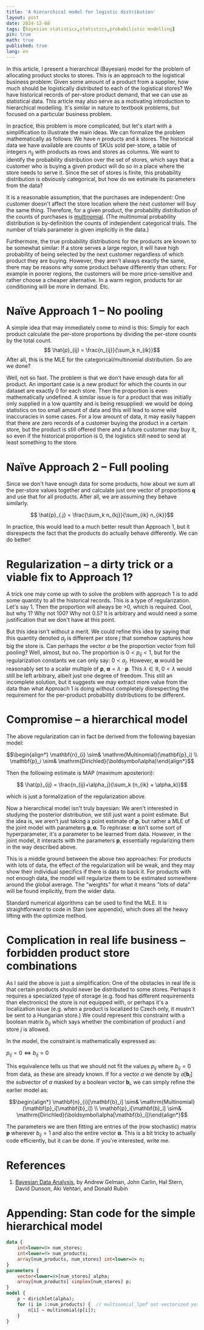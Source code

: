 ```yaml
---
title: 'A hierarchical model for logistic distribution'
layout: post
date: 2024-12-08
tags: [bayesian statistics,statistics,probabilistic modelling]
pin: true
math: true
published: true
lang: en
---
```

<script>
window.MathJax = {
  loader: {load: ['[tex]/boldsymbol']},
  tex: {packages: {'[+]': ['boldsymbol']}}
};
</script>

In this article, I present a hierarchical (Bayesian) model for the problem
of allocating product stocks to stores.
This is an approach to the logistical business problem:
Given some amount of a product from a supplier, how much should be logistically distributed to each of the logistical stores?
We have historical records of per-store product demand, that we can use as statistical data.
This article may also serve as a motivating introduction to hierarchical modelling.
It's similar in nature to textbook problems, but focused on a particular business problem.

In practice, this problem is more complicated, but let's start with a simplification to illustrate the main ideas.
We can formalize the problem mathematically as follows: We have $n$ products and $k$ stores.
The historical data we have available are counts of SKUs sold per-store, a
table of integers $n_{ij}$ with products as rows and stores as columns.
We want to identify the probability distribution over the set of stores,
which says that a customer who is buying a given product will do so in a place where the store needs to serve it.
Since the set of stores is finite, this probability distribution is obviously categorical, but how do we estimate its parameters from the data?

It is a reasonable assumption, that the purchases are independent:
One customer doesn't affect the store location where the next customer will buy the same thing.
Therefore, for a given product, the probability distribution of the counts of purchases is [multinomial](https://en.wikipedia.org/wiki/Multinomial_distribution). 
(The multinomial probability distribution is by-definition the counts of independent categorical trials. The number of trials parameter is given implicitly in the data.)

Furthermore, the true probability distributions for the products are known to be somewhat similar:
If a store serves a large region, it will have high probability of being selected by the next customer regardless of which product they are buying.
However, they aren't always exactly the same, there may be reasons why some product behave differently than others:
For example in poorer regions, the customers will be more price-sensitive and rather choose a cheaper alternative.
In a warm region, products for air conditioning will be more in demand. Etc.

# Naïve Approach 1 – No pooling
A simple idea that may immediately come to mind is this: 
Simply for each product calculate the per-store proportions by dividing the per-store counts by the total count.
$$ \hat{p}_{ij} = \frac{n_{ij}}{\sum_k n_{ik}}$$
After all, this is the MLE for the categorical/multinomial distribution. 
So are we done?

Well, not so fast. The problem is that we don't have enough data for all product.
An important case is a new product for which the counts in our dataset are exactly 0 for each store.
Then the proportion is even mathematically undefined. 
A similar issue is for a product that was initially only supplied in a low quantity and is being resupplied:
we would be doing statistics on too small amount of data and this will lead to some wild inaccuracies in some cases.
For a low amount of data, it may easily happen that there are zero records of a customer buying the product in a certain store,
but the product is still offered there and a future customer may buy it, so even if the historical proportion is 0,
the logistics still need to send at least something to the store.

# Naïve Approach 2 – Full pooling
Since we don't have enough data for some products, 
how about we sum all the per-store values together and calculate just one vector of proportions $\mathbf{q}$ and use that for all products.
After all, we are assuming they behave similarly.

$$ \hat{p}_{.j} = \frac{\sum_k n_{kj}}{\sum_{ik} n_{ik}}$$


In practice, this would lead to a much better result than Approach 1, 
but it disrespects the fact that the products do actually behave differently. We can do better!
 
# Regularization – a dirty trick or a viable fix to Approach 1?
A trick one may come up with to solve the problem with approach 1 is to add some quantity
to all the historical records. This is a type of regularization. Let's say 1. 
Then the proportion will always be >0, which is required. Cool, but why 1? Why not 100? Why not 0.5?
It is arbitrary and would need a some justification that we don't have at this point.

But this idea isn't without a merit.
We could refine this idea by saying that this quantity denoted $\alpha_j$ is different per store $j$
that somehow captures how big the store is.
Can perhaps the vector $\alpha$ be the proportion vector from foll pooling?
Well, almost, but no.
The proportion is $0 < p_{ij} < 1$, but for the regularization constants we can only say: $0 < \alpha_j$.
However, $\boldsymbol\alpha$ would be reasonably set to a scalar multiple of $\mathbf{p}$, $\boldsymbol\alpha = \lambda \cdot \mathbf{p}$.
This $\lambda \in \mathbb{R}, 0 < \lambda$ would still be left arbitrary, albeit just one degree of freedom.
This still an incomplete solution,
but it suggests we may extract more value from the data than what Approach 1 is doing without completely disrespecting the requirement for the per-product probability distributions to be different. 

# Compromise – a hierarchical model
The above regularization can in fact be derived from the following bayesian model:

$$\begin{align*}
\mathbf{n}_{i} \sim& \mathrm{Multinomial}(\mathbf{p}_i) \\
\mathbf{p}_i \sim& \mathrm{Dirichled}(\boldsymbol\alpha)\end{align*}$$

Then the following estimate is MAP (maximum aposteriori):

$$ \hat{p}_{ij} = \frac{n_{ij}+\alpha_j}{\sum_k (n_{ik} + \alpha_k)}$$

which is just a formalization of the regularization above.

Now a hierarchical model isn't truly bayesian: We aren't interested in studying the posterior distribution,
we still just want a point estimate.
But the idea is, we aren't just taking a point estimate of $\mathbf{p}$, 
but rather a MLE of the joint model with parameters $\mathbf{p}, \boldsymbol\alpha$.
To rephrase: $\boldsymbol\alpha$ isn't some sort of hyperparameter, it's a parameter to be learned from data.
However, in the joint model, it interacts with the parameters $\mathbf{p}$, essentially regularizing them in the way described above.

This is a middle ground between the above two approaches: 
For products with lots of data, the effect of the regularization will be weak, and they may show their individual specifics if there is data to back it.
For products with not enough data, the model will regularize them to be estimated somewhere around the global average.
The "weights" for what it means "lots of data" will be found implicitly, from the wider data. 

Standard numerical algorithms can be used to find the MLE. It is straightforward to code in Stan (see appendix), which does all the heavy lifting with the optimize method.


# Complication in real life business – forbidden product store combinations
As I said the above is just a simplification:
One of the obstacles in real life is that certain products should never be distributed to some stores.
Perhaps it requires a specialized type of storage (e.g. food has different requirements than electronics) 
the store is not equipped with,
or perhaps it's a localization issue (e.g. when a product is localized to Czech only, it mustn't be sent to a Hungarian store.)
We could represent this constraint with a boolean matrix $b_{ij}$ which says whether the combination of product $i$ and store $j$ is allowed.

In the model, the constraint is mathematically expressed as:

$p_{ij} = 0 \iff b_{ij} = 0$ 

This equivalence tells us that we should not fit the values $p_{ij}$ where $b_{ij}=0$ from
data, as these are already known.
If for a vector $a$ we denote by $a[\mathbf{b}_i]$ the subvector of $a$ masked by a boolean vector $\mathbf{b}_i$, we can simply refine the earlier model as:


$$\begin{align*}
\mathbf{n}_{i}[\mathbf{b}_i] \sim& \mathrm{Multinomial}(\mathbf{p}_i[\mathbf{b}_i]) \\
\mathbf{p}_i[\mathbf{b}_i] \sim& \mathrm{Dirichled}(\boldsymbol\alpha[\mathbf{b}_i])\end{align*}$$

The parameters we are then fitting are entries of the (row stochastic) matrix $\mathbf{p}$ wherever $b_{ij}=1$ and also the entire vector $\boldsymbol\alpha$.
This is a bit tricky to actually code efficiently, but it can be done.
If you're interested, write me. 

# References

1.  [Bayesian Data Analysis](https://sites.stat.columbia.edu/gelman/book/), by Andrew Gelman, John Carlin, Hal Stern, David Dunson, Aki Vehtari, and Donald Rubin

# Appending: Stan code for the simple hierarchical model

```stan
data {
    int<lower=0> num_stores;
    int<lower=0> num_products;
    array[num_products, num_stores] int<lower=0> n;
}
parameters {
    vector<lower=0>[num_stores] alpha;
    array[num_products] simplex[num_stores] p;
}
model {
    p ~ dirichlet(alpha);
    for (i in 1:num_products) {  // multinomial_lpmf not vectorized yet
        n[i] ~ multinomial(p[i]);
    }
}
```
